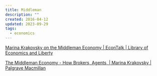 ```yaml
---
title: Middleman
description: ""
created: 2016-04-12
updated: 2023-09-29
tags:
  - economics
---
```


[Marina Krakovsky on the Middleman Economy | EconTalk | Library of Economics and Liberty](http://www.econtalk.org/archives/2016/03/marina_krakovsk.html)

[The Middleman Economy - How Brokers, Agents, | Marina Krakovsky | Palgrave Macmillan](http://www.palgrave.com/us/book/9781137530196)
